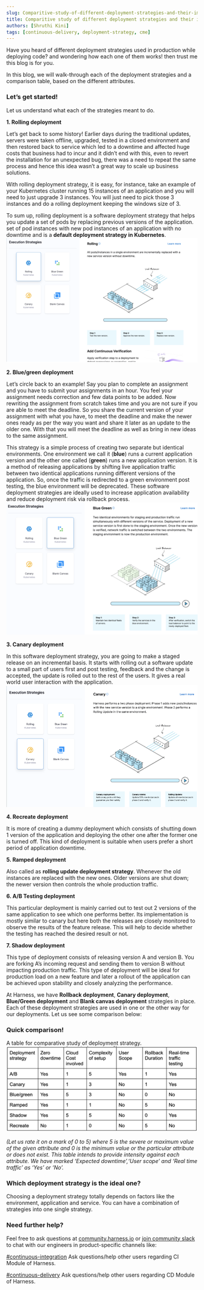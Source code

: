 ```yaml
---
slug: Comparitive-study-of-different-deployment-strategies-and-their-impact
title: Comparitive study of different deployment strategies and their impact
authors: [Shruthi Kini]
tags: [continuous-delivery, deployment-strategy, cme]
---
```


Have you heard of different deployment strategies used in production while deploying code? and wondering how each one of them works! then trust me this blog is for you.

In this blog, we will walk-through each of the deployment strategies and a comparison table, based on the different attributes.

### Let’s get started!

Let us understand what each of the strategies meant to do.

**1. Rolling deployment**

Let’s get back to some history! Earlier days during the traditional updates, servers were taken offline, upgraded, tested in a closed environment and then restored back to service which led to a downtime and affected huge costs that business had to incur and it didn’t end with this, even to revert the installation for an unexpected bug, there was a need to repeat the same process and hence this idea wasn’t a great way to scale up business solutions.

With rolling deployment strategy, it is easy, for instance, take an example of your Kubernetes cluster running 15 instances of an application and you will need to just upgrade 3 instances. You will just need to pick those 3 instances and do a rolling deployment keeping the windows size of 3.

To sum up, rolling deployment is a software deployment strategy that helps you update a set of pods by replacing previous versions of the application. set of pod instances with new pod instances of an application with no downtime and is a **default deployment strategy in Kubernetes**. 
![Rolling-deployment](./deploy1.png)

**2. Blue/green deployment**

Let’s circle back to an example! Say you plan to complete an assignment and you have to submit your assignments in an hour. You feel your assignment needs correction and few data points to be added. Now rewriting the assignment from scratch takes time and you are not sure if you are able to meet the deadline. So you share the current version of your assignment with what you have, to meet the deadline and make the newer ones ready as per the way you want and share it later as an update to the older one. With that you will meet the deadline as well as bring in new ideas to the same assignment. 

This strategy is a simple process of creating two separate but identical environments. One environment we call it (**blue**) runs a current application version and the other one called (**green**) runs a new application version. It is a method of releasing applications by shifting live application traffic between two identical applications running different versions of the application. So, once the traffic is redirected to a green environment post testing, the blue environment will be deprecated. These software deployment strategies are ideally used to increase application availability and reduce deployment risk via rollback process. 
![Blue/Green-deployment](./deploy2.png)

**3. Canary deployment**

In this software deployment strategy, you are going to make a staged release on an incremental basis. It starts with rolling out a software update to a small part of users first and post testing, feedback and the change is accepted, the update is rolled out to the rest of the users. It gives a real world user interaction with the application.
![Canaray-deployment](./deploy3.png)

**4. Recreate deployment**

It is more of creating a dummy deployment which consists of shutting down 1 version of the application and deploying the other one after the former one is turned off. This kind of deployment is suitable when users prefer a short period of application downtime.
        
**5. Ramped deployment**

Also called as **rolling update deployment strategy**. Whenever the old instances are replaced with the new ones. Older versions are shut down; the newer version then controls the whole production traffic. 

**6. A/B Testing deployment**

This particular deployment is mainly carried out to test out 2 versions of the same application to see which one performs better. Its implementation is mostly similar to canary but here both the releases are closely monitored to observe the results of the feature release. This will help to decide whether the testing has reached the desired result or not.

**7. Shadow deployment**

This type of deployment consists of releasing version A and version B. You are forking A’s incoming request and sending them to version B without impacting production traffic. This type of deployment will be ideal for production load on a new feature and later a rollout of the application can be achieved upon stability and closely analyzing the performance.

At Harness, we have **Rollback deployment**, **Canary deployment**, **Blue/Green deployment** and **Blank canvas deployment** strategies in place. Each of these deployment strategies are used in one or the other way for our deployments. Let us see some comparison below:

### Quick comparison!

A table for comparative study of deployment strategy.
![Comparison-table](./comparison-table.png)

*(Let us rate it on a mark of 0 to 5) where 5 is the severe or maximum value of the given attribute and 0 is the minimum value or the particular attribute or does not exist. This table intends to provide intensity against each attribute. We have marked ‘Expected downtime’,‘User scope’ and ‘Real time traffic’ as ‘Yes’ or ‘No’.*

### Which deployment strategy is the ideal one?

Choosing a deployment strategy totally depends on factors like the environment, application and service. You can have a combination of strategies into one single strategy. 

### Need further help?

Feel free to ask questions at [community.harness.io](https://community.harness.io/c/harness/7) or [join community slack](https://join.slack.com/t/harnesscommunity/shared_invite/zt-y4hdqh7p-RVuEQyIl5Hcx4Ck8VCvzBw) to chat with our engineers in product-specific channels like:

[#continuous-integration](https://join.slack.com/t/harnesscommunity/shared_invite/zt-y4hdqh7p-RVuEQyIl5Hcx4Ck8VCvzBw) Ask questions/help other users regarding CI Module of Harness.

[#continuous-delivery](https://join.slack.com/t/harnesscommunity/shared_invite/zt-y4hdqh7p-RVuEQyIl5Hcx4Ck8VCvzBw) Ask questions/help other users regarding CD Module of Harness.
